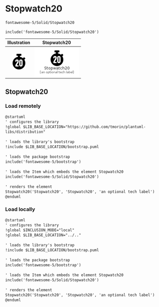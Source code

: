 # Stopwatch20


```text
fontawesome-5/Solid/Stopwatch20
```

```text
include('fontawesome-5/Solid/Stopwatch20')
```



| Illustration | Stopwatch20 |
| :---: | :---: |
| ![illustration for Illustration](../../fontawesome-5/Solid/Stopwatch20.png) | ![illustration for Stopwatch20](../../fontawesome-5/Solid/Stopwatch20.Local.png) |




## Stopwatch20

### Load remotely
```plantuml
@startuml
' configures the library
!global $LIB_BASE_LOCATION="https://github.com/tmorin/plantuml-libs/distribution"

' loads the library's bootstrap
!include $LIB_BASE_LOCATION/bootstrap.puml

' loads the package bootstrap
include('fontawesome-5/bootstrap')

' loads the Item which embeds the element Stopwatch20
include('fontawesome-5/Solid/Stopwatch20')

' renders the element
Stopwatch20('Stopwatch20', 'Stopwatch20', 'an optional tech label')
@enduml
```

### Load locally
```plantuml
@startuml
' configures the library
!global $INCLUSION_MODE="local"
!global $LIB_BASE_LOCATION="../.."

' loads the library's bootstrap
!include $LIB_BASE_LOCATION/bootstrap.puml

' loads the package bootstrap
include('fontawesome-5/bootstrap')

' loads the Item which embeds the element Stopwatch20
include('fontawesome-5/Solid/Stopwatch20')

' renders the element
Stopwatch20('Stopwatch20', 'Stopwatch20', 'an optional tech label')
@enduml
```

